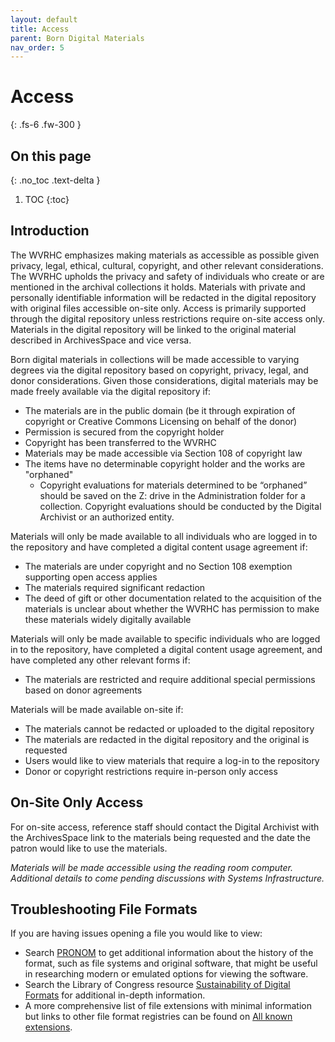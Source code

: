 ```yaml
---
layout: default
title: Access
parent: Born Digital Materials
nav_order: 5
---
```


# Access
{: .fs-6 .fw-300 }

## On this page
{: .no_toc .text-delta }

1. TOC
{:toc}

## Introduction

The WVRHC emphasizes making materials as accessible as possible given privacy, legal, ethical, cultural, copyright, and other relevant considerations. The WVRHC upholds the privacy and safety of individuals who create or are mentioned in the archival collections it holds. Materials with private and personally identifiable information will be redacted in the digital repository with original files accessible on-site only. Access is primarily supported through the digital repository unless restrictions require on-site access only. Materials in the digital repository will be linked to the original material described in ArchivesSpace and vice versa.  

Born digital materials in collections will be made accessible to varying degrees via the digital repository based on copyright, privacy, legal, and donor considerations. Given those considerations, digital materials may be made freely available via the digital repository if:  

- The materials are in the public domain (be it through expiration of copyright or Creative Commons Licensing on behalf of the donor) 
- Permission is secured from the copyright holder 
- Copyright has been transferred to the WVRHC 
- Materials may be made accessible via Section 108 of copyright law 
- The items have no determinable copyright holder and the works are "orphaned"
    - Copyright evaluations for materials determined to be “orphaned” should be saved on the Z: drive in the Administration folder for a collection. Copyright evaluations should be conducted by the Digital Archivist or an authorized entity. 

Materials will only be made available to all individuals who are logged in to the repository and have completed a digital content usage agreement if:  

- The materials are under copyright and no Section 108 exemption supporting open access applies 
- The materials required significant redaction  
- The deed of gift or other documentation related to the acquisition of the materials is unclear about whether the WVRHC has permission to make these materials widely digitally available 

Materials will only be made available to specific individuals who are logged in to the repository, have completed a digital content usage agreement, and have completed any other relevant forms if: 

- The materials are restricted and require additional special permissions based on donor agreements 

Materials will be made available on-site if:  

- The materials cannot be redacted or uploaded to the digital repository 
- The materials are redacted in the digital repository and the original is requested 
- Users would like to view materials that require a log-in to the repository 
- Donor or copyright restrictions require in-person only access 

## On-Site Only Access 

For on-site access, reference staff should contact the Digital Archivist with the ArchivesSpace link to the materials being requested and the date the patron would like to use the materials.  

*Materials will be made accessible using the reading room computer. Additional details to come pending discussions with Systems Infrastructure.*

## Troubleshooting File Formats

If you are having issues opening a file you would like to view: 

- Search [PRONOM](https://www.nationalarchives.gov.uk/PRONOM/Default.aspx) to get additional information about the history of the format, such as file systems and original software, that might be useful in researching modern or emulated options for viewing the software.  
- Search the Library of Congress resource [Sustainability of Digital Formats](https://www.loc.gov/preservation/digital/formats/fdd/browse_list.shtml) for additional in-depth information.  
- A more comprehensive list of file extensions with minimal information but links to other file format registries can be found on [All known extensions](http://www.digipres.org/formats/extensions/). 